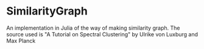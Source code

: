 # SimilarityGraph
 An implementation in Julia of the way of making similarity graph. The source used is "A Tutorial on Spectral Clustering" by Ulrike von Luxburg and Max Planck
